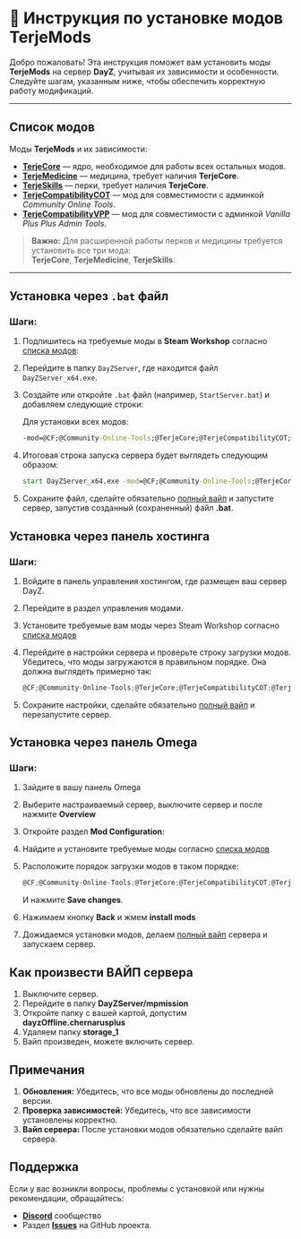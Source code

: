 # 📖 Инструкция по установке модов TerjeMods

Добро пожаловать! Эта инструкция поможет вам установить моды **TerjeMods** на сервер **DayZ**, учитывая их зависимости и особенности. Следуйте шагам, указанным ниже, чтобы обеспечить корректную работу модификаций.

---

## Список модов

Моды **TerjeMods** и их зависимости:  
- **[TerjeCore](https://steamcommunity.com/sharedfiles/filedetails/?id=3359676785)** — ядро, необходимое для работы всех остальных модов.  
- **[TerjeMedicine](https://steamcommunity.com/sharedfiles/filedetails/?id=3359677479)** — медицина, требует наличия **TerjeCore**.  
- **[TerjeSkills](https://steamcommunity.com/sharedfiles/filedetails/?id=3359678303)** — перки, требует наличия **TerjeCore**.  
- **[TerjeCompatibilityCOT](https://steamcommunity.com/sharedfiles/filedetails/?id=3359679668)** — мод для совместимости с админкой *Community Online Tools*.  
- **[TerjeCompatibilityVPP](https://steamcommunity.com/sharedfiles/filedetails/?id=3359680178)** — мод для совместимости с админкой *Vanilla Plus Plus Admin Tools*.  

> **Важно:** Для расширенной работы перков и медицины требуется установить все три мода:  
**TerjeCore**, **TerjeMedicine**, **TerjeSkills**.

---

## Установка через `.bat` файл

### Шаги:

1. Подпишитесь на требуемые моды в **Steam Workshop** согласно [списка модов](#список-модов):

2. Перейдите в папку `DayZServer`, где находится файл `DayZServer_x64.exe`.

3. Создайте или откройте `.bat` файл (например, `StartServer.bat`) и добавляем следующие строки:

   Для установки всех модов:
   ```bat
   -mod=@CF;@Community-Online-Tools;@TerjeCore;@TerjeCompatibilityCOT;@TerjeMedicine;@TerjeSkills
   ```
4. Итоговая строка запуска сервера будет выглядеть следующим образом:
   ```bat
   start DayZServer_x64.exe -mod=@CF;@Community-Online-Tools;@TerjeCore;@TerjeCompatibilityCOT;@TerjeMedicine;@TerjeSkills -config=serverDZ.cfg -profiles=./profiles -port=2302
   ```
5. Сохраните файл, сделайте обязательно [полный вайп](#как-произвести-вайп-сервера) и запустите сервер, запустив созданный (сохраненный) файл **.bat**.

## Установка через панель хостинга
### Шаги:

1. Войдите в панель управления хостингом, где размещен ваш сервер DayZ.

2. Перейдите в раздел управления модами.

3. Установите требуемые вам моды через Steam Workshop согласно [списка модов](#список-модов)
4. Перейдите в настройки сервера и проверьте строку загрузки модов. Убедитесь, что моды загружаются в правильном порядке. Она должна выглядеть примерно так:
    ```cs
    @CF;@Community-Online-Tools;@TerjeCore;@TerjeCompatibilityCOT;@TerjeMedicine;@TerjeSkills 
    ```
5. Сохраните настройки, сделайте обязательно [полный вайп](#как-произвести-вайп-сервера) и перезапустите сервер.

## Установка через панель Omega
### Шаги:
1. Зайдите в вашу панель Omega

2. Выберите настраиваемый сервер, выключите сервер и после нажмите **Overview**

3. Откройте раздел **Mod Configuration**:

4. Найдите и установите требуемые моды согласно [списка модов](#список-модов)

5. Расположите порядок загрузки модов в таком порядке:
    ```cs
    @CF;@Community-Online-Tools;@TerjeCore;@TerjeCompatibilityCOT;@TerjeMedicine;@TerjeSkills 
    ```
    И нажмите **Save changes**.
6. Нажимаем кнопку **Back** и жмем **install mods**
7. Дожидаемся установки модов, делаем [полный вайп](#как-произвести-вайп-сервера) сервера и запускаем сервер.

## Как произвести ВАЙП сервера
1. Выключите сервер.
2. Перейдите в папку **DayZServer/mpmission**
3. Откройте папку с вашей картой, допустим **dayzOffline.chernarusplus**
4. Удаляем папку **storage_1**
5. Вайп произведен, можете включить сервер.

## Примечания
1. **Обновления:** Убедитесь, что все моды обновлены до последней версии.
2. **Проверка зависимостей:** Убедитесь, что все зависимости установлены корректно.
3. **Вайп сервера:** После установки модов обязательно сделайте вайп сервера.

## Поддержка
Если у вас возникли вопросы, проблемы с установкой или нужны рекомендации, обращайтесь:

- [**Discord**](https://discord.gg/Ec5t3MwnaE) сообщество
- Раздел [**Issues**](../../../issues)  на GitHub проекта.


